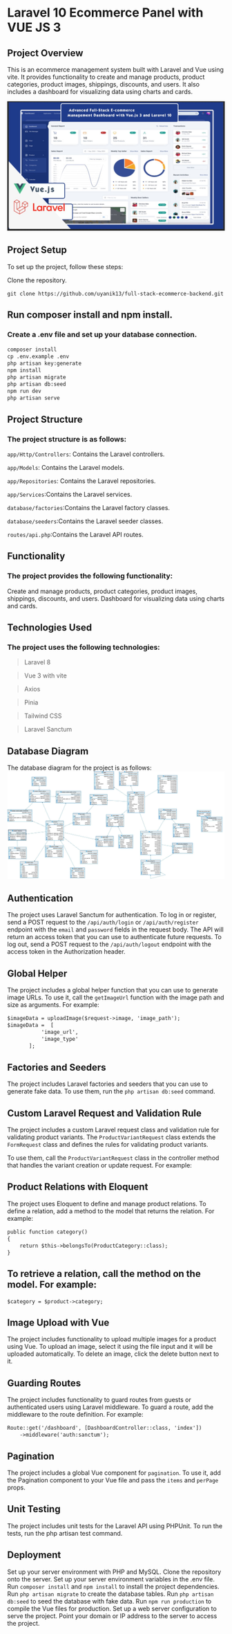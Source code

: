 # Laravel 10 Ecommerce Panel with VUE JS 3


## Project Overview
This is an ecommerce management system built with Laravel and Vue using vite. It provides functionality to create and manage products, product categories, product images, shippings, discounts, and users. It also includes a dashboard for visualizing data using charts and cards.

![desktop](/public/demo/laravel-vue.jpeg)


## Project Setup
To set up the project, follow these steps:

Clone the repository.
```
git clone https://github.com/uyanik13/full-stack-ecommerce-backend.git
```

## Run composer install and npm install.
### Create a .env file and set up your database connection.
```
composer install
cp .env.example .env
php artisan key:generate
npm install
php artisan migrate
php artisan db:seed
npm run dev
php artisan serve 
```


## Project Structure
### The project structure is as follows:

`app/Http/Controllers`: Contains the Laravel controllers.

`app/Models`: Contains the Laravel models.

`app/Repositories`: Contains the Laravel repositories.

`app/Services`:Contains the Laravel services.

`database/factories`:Contains the Laravel factory classes.

`database/seeders`:Contains the Laravel seeder classes.

`routes/api.php`:Contains the Laravel API routes.


## Functionality
### The project provides the following functionality:

Create and manage products, product categories, product images, shippings, discounts, and users.
Dashboard for visualizing data using charts and cards.

## Technologies Used
### The project uses the following technologies:

> Laravel 8

> Vue 3 with vite

> Axios

> Pinia

> Tailwind CSS

> Laravel Sanctum

## Database Diagram
The database diagram for the project is as follows:
![desktop](/public/demo/database-diagram.jpeg)

## Authentication
The project uses Laravel Sanctum for authentication.
 To log in or register, send a POST request to the `/api/auth/login` or `/api/auth/register` endpoint with the `email` and `password` fields in the request body. 
 The API will return an access token that you can use to authenticate future requests. To log out, send a POST request to the `/api/auth/logout` endpoint with the access token in the Authorization header.

 ## Global Helper
 The project includes a global helper function that you can use to generate image URLs. To use it, call the `getImageUrl` function with the image path and size as arguments. For example:
 ```
 $imageData = uploadImage($request->image, 'image_path');
 $imageData =  [
            'image_url',
            'image_type' 
        ];
```

## Factories and Seeders
The project includes Laravel factories and seeders that you can use to generate fake data. To use them, run the `php artisan db:seed` command.

## Custom Laravel Request and Validation Rule
The project includes a custom Laravel request class and validation rule for validating product variants. The `ProductVariantRequest` class extends the `FormRequest` class and defines the rules for validating product variants. 

To use them, call the `ProductVariantRequest` class in the controller method that handles the variant creation or update request. For example:

## Product Relations with Eloquent
The project uses Eloquent to define and manage product relations. To define a relation, add a method to the model that returns the relation. For example:
```
public function category()
{
    return $this->belongsTo(ProductCategory::class);
}

```

## To retrieve a relation, call the method on the model. For example:

```
$category = $product->category;
```

## Image Upload with Vue
The project includes functionality to upload multiple images for a product using Vue. To upload an image, select it using the file input and it will be uploaded automatically. To delete an image, click the delete button next to it.

## Guarding Routes
The project includes functionality to guard routes from guests or authenticated users using Laravel middleware. To guard a route, add the middleware to the route definition. For example:
```
Route::get('/dashboard', [DashboardController::class, 'index'])
    ->middleware('auth:sanctum');
```

## Pagination
The project includes a global Vue component for `pagination`. To use it, add the Pagination component to your Vue file and pass the `items` and `perPage` props.

## Unit Testing
The project includes unit tests for the Laravel API using PHPUnit. To run the tests, run the php artisan test command.

## Deployment
Set up your server environment with PHP and MySQL.
Clone the repository onto the server.
Set up your server environment variables in the .env file.
Run `composer install` and `npm install` to install the project dependencies.
Run `php artisan migrate` to create the database tables.
Run `php artisan db:seed` to seed the database with fake data.
Run `npm run production` to compile the Vue files for production.
Set up a web server configuration to serve the project.
Point your domain or IP address to the server to access the project.